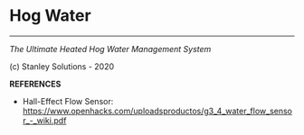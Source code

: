# Hog Water
---
*The Ultimate Heated Hog Water Management System*

(c) Stanley Solutions - 2020


**REFERENCES**
- Hall-Effect Flow Sensor: https://www.openhacks.com/uploadsproductos/g3_4_water_flow_sensor_-_wiki.pdf
